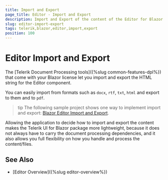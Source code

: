 ```yaml
---
title: Import and Export
page_title: Editor - Import and Export
description: Import and Export of the content of the Editor for Blazor.
slug: editor-import-export
tags: telerik,blazor,editor,import,export
position: 100
---
```


# Editor Import and Export

The [Telerik Document Processing tools]({%slug common-features-dpl%}) that come with your Blazor license let you import and export the HTML string for the Editor component.

You can easily import from formats such as `docx`, `rtf`, `txt`, `html` and export to them and to `pdf`.

>tip The following sample project shows one way to implement import and export: [Blazor Editor Import and Export](https://github.com/telerik/blazor-ui/tree/master/editor/ImportExport).

Allowing the application to decide how to import and export the content makes the Telerik UI for Blazor package more lightweight, because it does not always have to carry the document processing dependencies, and it also allows you full flexibility on how you handle and process the content/files.

## See Also

  * [Editor Overview]({%slug editor-overview%})
